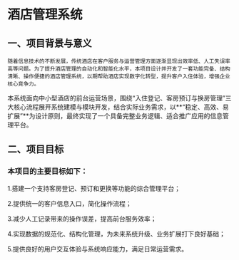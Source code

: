 # 酒店管理系统
## 一、项目背景与意义

    随着信息技术的不断发展，传统酒店在客户服务与运营管理方面逐渐显现出效率低、人工失误率高等问题。为了提升酒店管理的自动化和智能化水平，本项目设计并开发了一套功能完备、结构清晰、操作便捷的酒店管理系统，以期帮助酒店实现数字化转型，提升客户入住体验，增强企业核心竞争力。

  本系统面向中小型酒店的前台运营场景，围绕“入住登记、客房预订与换房管理”三大核心流程展开系统建模与模块开发，结合实际业务需求，以**“稳定、高效、易扩展”**为设计原则，最终实现了一个具备完整业务逻辑、适合推广应用的信息管理平台。

## 二、项目目标
### 本项目的主要目标如下：

  1.搭建一个支持客房登记、预订和更换等功能的综合管理平台；

  2.提供统一的客户信息入口，简化操作流程；

  3.减少人工记录带来的操作误差，提高前台服务效率；

  4.实现数据的规范化、结构化管理，为未来系统升级、业务扩展打下良好基础；

  5.提供良好的用户交互体验与系统响应能力，满足日常运营需求。
